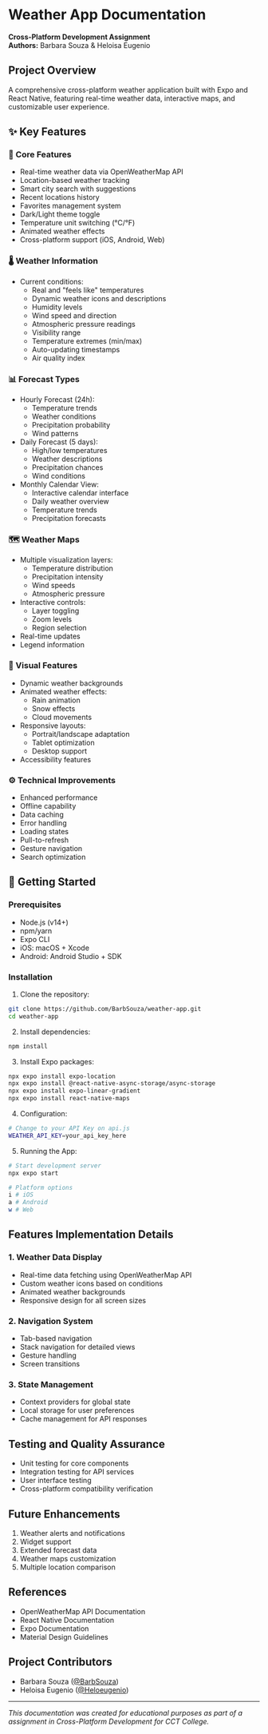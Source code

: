 # Weather App Documentation
**Cross-Platform Development Assignment**  
**Authors:** Barbara Souza & Heloisa Eugenio

## Project Overview
A comprehensive cross-platform weather application built with Expo and React Native, featuring real-time weather data, interactive maps, and customizable user experience.

## ✨ Key Features

### 🎯 Core Features
- Real-time weather data via OpenWeatherMap API
- Location-based weather tracking
- Smart city search with suggestions
- Recent locations history
- Favorites management system
- Dark/Light theme toggle
- Temperature unit switching (°C/°F)
- Animated weather effects
- Cross-platform support (iOS, Android, Web)

### 🌡️ Weather Information
- Current conditions:
  - Real and "feels like" temperatures
  - Dynamic weather icons and descriptions
  - Humidity levels
  - Wind speed and direction
  - Atmospheric pressure readings
  - Visibility range
  - Temperature extremes (min/max)
  - Auto-updating timestamps
  - Air quality index

### 📊 Forecast Types
- Hourly Forecast (24h):
  - Temperature trends
  - Weather conditions
  - Precipitation probability
  - Wind patterns
- Daily Forecast (5 days):
  - High/low temperatures
  - Weather descriptions
  - Precipitation chances
  - Wind conditions
- Monthly Calendar View:
  - Interactive calendar interface
  - Daily weather overview
  - Temperature trends
  - Precipitation forecasts

### 🗺️ Weather Maps
- Multiple visualization layers:
  - Temperature distribution
  - Precipitation intensity
  - Wind speeds
  - Atmospheric pressure
- Interactive controls:
  - Layer toggling
  - Zoom levels
  - Region selection
- Real-time updates
- Legend information

### 🎨 Visual Features
- Dynamic weather backgrounds
- Animated weather effects:
  - Rain animation
  - Snow effects
  - Cloud movements
- Responsive layouts:
  - Portrait/landscape adaptation
  - Tablet optimization
  - Desktop support
- Accessibility features

### ⚙️ Technical Improvements
- Enhanced performance
- Offline capability
- Data caching
- Error handling
- Loading states
- Pull-to-refresh
- Gesture navigation
- Search optimization

## 🚀 Getting Started

### Prerequisites
- Node.js (v14+)
- npm/yarn
- Expo CLI
- iOS: macOS + Xcode
- Android: Android Studio + SDK

### Installation

1. Clone the repository:
```bash
git clone https://github.com/BarbSouza/weather-app.git
cd weather-app
```

2. Install dependencies:
```bash
npm install
```

3. Install Expo packages:
```bash
npx expo install expo-location
npx expo install @react-native-async-storage/async-storage
npx expo install expo-linear-gradient
npx expo install react-native-maps
```

4. Configuration:
```bash
# Change to your API Key on api.js
WEATHER_API_KEY=your_api_key_here
```

5. Running the App:
```bash
# Start development server
npx expo start

# Platform options
i # iOS
a # Android
w # Web
```

## Features Implementation Details

### 1. Weather Data Display
- Real-time data fetching using OpenWeatherMap API
- Custom weather icons based on conditions
- Animated weather backgrounds
- Responsive design for all screen sizes

### 2. Navigation System
- Tab-based navigation
- Stack navigation for detailed views
- Gesture handling
- Screen transitions

### 3. State Management
- Context providers for global state
- Local storage for user preferences
- Cache management for API responses

## Testing and Quality Assurance
- Unit testing for core components
- Integration testing for API services
- User interface testing
- Cross-platform compatibility verification

## Future Enhancements
1. Weather alerts and notifications
2. Widget support
3. Extended forecast data
4. Weather maps customization
5. Multiple location comparison

## References
- OpenWeatherMap API Documentation
- React Native Documentation
- Expo Documentation
- Material Design Guidelines

## Project Contributors
- Barbara Souza ([@BarbSouza](https://github.com/BarbSouza))
- Heloisa Eugenio ([@Heloeugenio](https://github.com/Heloeugenio))

---
*This documentation was created for educational purposes as part of a assignment in Cross-Platform Development for CCT College.*